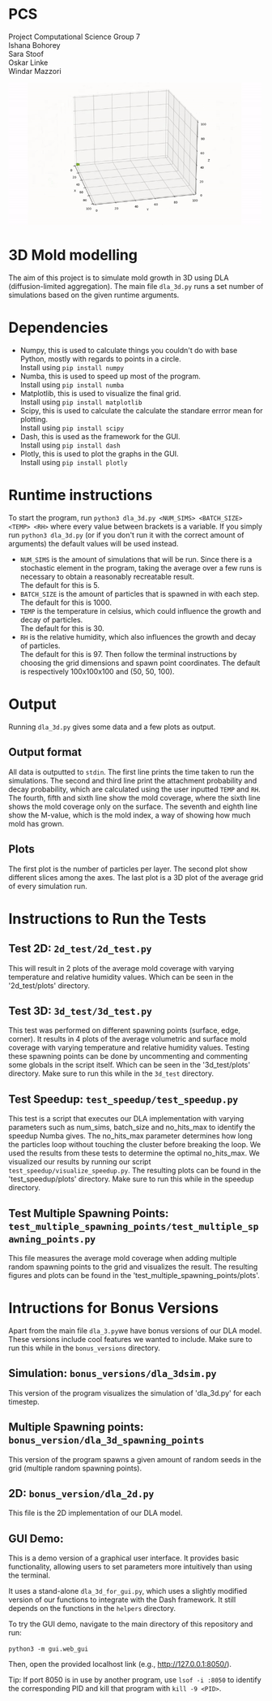 # PCS
Project Computational Science Group 7 \
Ishana Bohorey \
Sara Stoof \
Oskar Linke \
Windar Mazzori

<img src="mold_sim.gif" width="500">

# 3D Mold modelling
The aim of this project is to simulate mold growth in 3D using DLA (diffusion-limited aggregation). The main file ``dla_3d.py`` runs a set number of simulations based on the given runtime arguments.

# Dependencies
* Numpy, this is used to calculate things you couldn't do with base Python, mostly with regards to points in a circle. \
Install using ``pip install numpy``
* Numba, this is used to speed up most of the program. \
Install using ``pip install numba``
* Matplotlib, this is used to visualize the final grid. \
Install using ``pip install matplotlib``
* Scipy, this is used to calculate the calculate the standare errror mean for plotting. \
Install using ``pip install scipy``
* Dash, this is used as the framework for the GUI. \
Install using ``pip install dash``
* Plotly, this is used to plot the graphs in the GUI. \
Install using ``pip install plotly``

# Runtime instructions
To start the program, run ``python3 dla_3d.py <NUM_SIMS> <BATCH_SIZE> <TEMP> <RH>`` where every value between brackets is a variable. If you simply run ``python3 dla_3d.py`` (or if you don't run it with the correct amount of arguments) the default values will be used instead.
* ``NUM_SIMS`` is the amount of simulations that will be run. Since there is a stochastic element in the program, taking the average over a few runs is necessary to obtain a reasonably recreatable result. \
 The default for this is 5.
* ``BATCH_SIZE`` is the amount of particles that is spawned in with each step. \
The default for this is 1000.
* ``TEMP`` is the temperature in celsius, which could influence the growth and decay of particles. \
The default for this is 30.
* ``RH`` is the relative humidity, which also influences the growth and decay of particles. \
The default for this is 97.
Then follow the terminal instructions by choosing the grid dimensions and spawn point coordinates. The default is respectively 100x100x100 and (50, 50, 100).

# Output
Running ``dla_3d.py`` gives some data and a few plots as output.
## Output format
All data is outputted to ``stdin``. The first line prints the time taken to run the simulations. The second and third line print the attachment probability and decay probability, which are calculated using the user inputted ``TEMP`` and ``RH``. The fourth, fifth and sixth line show the mold coverage, where the sixth line shows the mold coverage only on the surface. The seventh and eighth line show the M-value, which is the mold index, a way of showing how much mold has grown.

## Plots
The first plot is the number of particles per layer. The second plot show different slices among the axes. The last plot is a 3D plot of the average grid of every simulation run.

# Instructions to Run the Tests
## Test 2D: ``2d_test/2d_test.py``
This will result in 2 plots of the average mold coverage with varying temperature and relative humidity values. Which can be seen in the '2d_test/plots' directory.

## Test 3D: ``3d_test/3d_test.py``
This test was performed on different spawning points (surface, edge, corner). It results in 4 plots of the average volumetric and surface mold coverage with varying temperature and relative humidity values. Testing these spawning points can be done by uncommenting and commenting some globals in the script itself. Which can be seen in the '3d_test/plots' directory. Make sure to run this while in the `3d_test` directory.

## Test Speedup: ``test_speedup/test_speedup.py``
This test is a script that executes our DLA implementation with varying parameters such as num_sims, batch_size and no_hits_max to identify the speedup Numba gives. The no_hits_max parameter determines how long the particles loop without touching the cluster before breaking the loop. We used the results from these tests to determine the optimal no_hits_max. We visualized our results by running our script ``test_speedup/visualize_speedup.py``. The resulting plots can be found in the 'test_speedup/plots' directory. Make sure to run this while in the speedup directory.

## Test Multiple Spawning Points: ``test_multiple_spawning_points/test_multiple_spawning_points.py``
This file measures the average mold coverage when adding multiple random spawning points to the grid and visualizes the result. The resulting figures and plots can be found in the 'test_multiple_spawning_points/plots'.


# Intructions for Bonus Versions
Apart from the main file `dla_3.py`we have bonus versions of our DLA model. These versions include cool features we wanted to include. Make sure to run this while in the `bonus_versions` directory.

## Simulation: ``bonus_versions/dla_3dsim.py``
This version of the program visualizes the simulation of 'dla_3d.py' for each timestep.

## Multiple Spawning points: ``bonus_version/dla_3d_spawning_points``
This version of the program spawns a given amount of random seeds in the grid (multiple random spawning points).

## 2D: ``bonus_version/dla_2d.py``
This file is the 2D implementation of our DLA model.


## GUI Demo:
This is a demo version of a graphical user interface. It provides basic functionality, allowing users to set parameters more intuitively than using the terminal.

It uses a stand-alone `dla_3d_for_gui.py`, which uses a slightly modified version of our functions to integrate with the Dash framework. It still depends on the functions in the `helpers` directory.

To try the GUI demo, navigate to the main directory of this repository and run:

``python3 -m gui.web_gui``

Then, open the provided localhost link (e.g., http://127.0.0.1:8050/).

Tip: If port 8050 is in use by another program, use `lsof -i :8050` to identify the corresponding PID and kill that program with `kill -9 <PID>`.